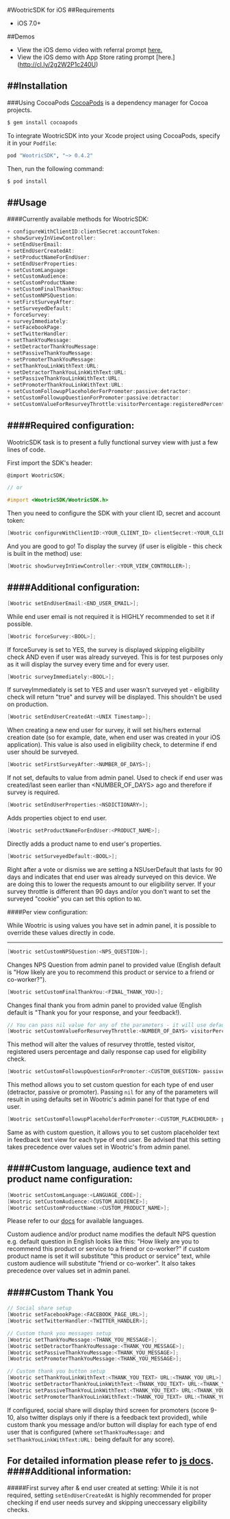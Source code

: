 #WootricSDK for iOS
##Requirements
- iOS 7.0+

##Demos
- View the iOS demo video with referral prompt [here.](https://cl.ly/dVaI) 
- View the iOS demo with App Store rating prompt [here.] (http://cl.ly/2g2W2P1c240U)

##Installation
---
###Using CocoaPods
[CocoaPods](http://cocoapods.org) is a dependency manager for Cocoa projects.

```bash
$ gem install cocoapods
```
To integrate WootricSDK into your Xcode project using CocoaPods, specify it in your `Podfile`:
```ruby
pod "WootricSDK", "~> 0.4.2"
```
Then, run the following command:

```bash
$ pod install
```

##Usage
---

####Currently available methods for WootricSDK:

```objective-c
+ configureWithClientID:clientSecret:accountToken:
+ showSurveyInViewController:
+ setEndUserEmail:
+ setEndUserCreatedAt:
+ setProductNameForEndUser:
+ setEndUserProperties:
+ setCustomLanguage:
+ setCustomAudience:
+ setCustomProductName:
+ setCustomFinalThankYou:
+ setCustomNPSQuestion:
+ setFirstSurveyAfter:
+ setSurveyedDefault:
+ forceSurvey:
+ surveyImmediately:
+ setFacebookPage:
+ setTwitterHandler:
+ setThankYouMessage:
+ setDetractorThankYouMessage:
+ setPassiveThankYouMessage:
+ setPromoterThankYouMessage:
+ setThankYouLinkWithText:URL:
+ setDetractorThankYouLinkWithText:URL:
+ setPassiveThankYouLinkWithText:URL:
+ setPromoterThankYouLinkWithText:URL:
+ setCustomFollowupPlaceholderForPromoter:passive:detractor:
+ setCustomFollowupQuestionForPromoter:passive:detractor:
+ setCustomValueForResurveyThrottle:visitorPercentage:registeredPercentage:dailyResponseCap:
```

####Required configuration:
---

WootricSDK task is to present a fully functional survey view with just a few lines of code.

First import the SDK's header:
```objective-c
@import WootricSDK;

// or

#import <WootricSDK/WootricSDK.h>
```
Then you need to configure the SDK with your client ID, secret and account token:
```objective-c
[Wootric configureWithClientID:<YOUR_CLIENT_ID> clientSecret:<YOUR_CLIENT_SECRET> accountToken:<YOUR_TOKEN>];
```
And you are good to go! To display the survey (if user is eligible - this check is built in the method) use:
```objective-c
[Wootric showSurveyInViewController:<YOUR_VIEW_CONTROLLER>];
```

####Additional configuration:
---

```objective-c
[Wootric setEndUserEmail:<END_USER_EMAIL>];
```
While end user email is not required it is HIGHLY recommended to set it if possible.

```objective-c
[Wootric forceSurvey:<BOOL>];
```
If forceSurvey is set to YES, the survey is displayed skipping eligibility check AND even if user was already surveyed. This is for test purposes only as it will display the survey every time and for every user.

```objective-c
[Wootric surveyImmediately:<BOOL>];
```
If surveyImmediately is set to YES and user wasn't surveyed yet - eligibility check will return "true" and survey will be displayed. This shouldn't be used on production.

```objective-c
[Wootric setEndUserCreatedAt:<UNIX Timestamp>];
```
When creating a new end user for survey, it will set his/hers external creation date (so for example, date, when end user was created in your iOS application).
This value is also used in eligibility check, to determine if end user should be surveyed.

```objective-c
[Wootric setFirstSurveyAfter:<NUMBER_OF_DAYS>];
```
If not set, defaults to value from admin panel. Used to check if end user was created/last seen earlier than <NUMBER_OF_DAYS> ago and therefore if survey is required.

```objective-c
[Wootric setEndUserProperties:<NSDICTIONARY>];
```
Adds properties object to end user.

```objective-c
[Wootric setProductNameForEndUser:<PRODUCT_NAME>];
```
Directly adds a product name to end user's properties.

```objective-c
[Wootric setSurveyedDefault:<BOOL>];
```
Right after a vote or dismiss we are setting a NSUserDefault that lasts for 90 days and indicates that end user was already surveyed on this device. We are doing this to lower the requests amount to our eligibility server.
If your survey throttle is different than 90 days and/or you don't want to set the surveyed "cookie" you can set this option to ```NO```.

####Per view configuration:

While Wootric is using values you have set in admin panel, it is possible to override these values directly in code.

---

```objective-c
[Wootric setCustomNPSQuestion:<NPS_QUESTION>];
```
Changes NPS Question from admin panel to provided value (English default is "How likely are you to recommend this product or service to a friend or co-worker?").

```objective-c
[Wootric setCustomFinalThankYou:<FINAL_THANK_YOU>];
```

Changes final thank you from admin panel to provided value (English default is "Thank you for your response, and your feedback!).

```objective-c
// You can pass nil value for any of the parameters - it will use defaults for eligibility check if you do so.
[Wootric setCustomValueForResurveyThrottle:<NUMBER_OF_DAYS> visitorPercentage:<0-100> registeredPercentage:<0-100> dailyResponseCap:<0-...>];
```
This method will alter the values of resurvey throttle, tested visitor, registered users percentage and daily response cap used for eligibility check.

```objective-c
[Wootric setCustomFollowupQuestionForPromoter:<CUSTOM_QUESTION> passive:<CUSTOM_QUESTION> detractor:<CUSTOM_QUESTION>];
```
This method allows you to set custom question for each type of end user (detractor, passive or promoter). Passing ```nil``` for any of the parameters will result in using defaults set in Wootric's admin panel for that type of end user.

```objective-c
[Wootric setCustomFollowupPlaceholderForPromoter:<CUSTOM_PLACEHOLDER> passive:<CUSTOM_PLACEHOLDER> detractor:<CUSTOM_PLACEHOLDER>];
```
Same as with custom question, it allows you to set custom placeholder text in feedback text view for each type of end user. Be advised that this setting takes precedence over values set in Wootric's from admin panel.

####Custom language, audience text and product name configuration:
---
```objective-c
[Wootric setCustomLanguage:<LANGUAGE_CODE>];
[Wootric setCustomAudience:<CUSTOM_AUDIENCE>];
[Wootric setCustomProductName:<CUSTOM_PRODUCT_NAME>];
```
Please refer to our [docs](http://docs.wootric.com/install/#custom-language-setting) for available languages.

Custom audience and/or product name modifies the default NPS question e.g. default question in English looks like this:
"How likely are you to recommend this product or service to a friend or co-worker?"
if custom product name is set it will substitute "this product or service" text, while custom audience will substitute "friend or co-worker". It also takes precedence over values set in admin panel.

####Custom Thank You
---

```objective-c
// Social share setup
[Wootric setFacebookPage:<FACEBOOK_PAGE_URL>];
[Wootric setTwitterHandler:<TWITTER_HANDLER>];

// Custom thank you messages setup
[Wootric setThankYouMessage:<THANK_YOU_MESSAGE>];
[Wootric setDetractorThankYouMessage:<THANK_YOU_MESSAGE>];
[Wootric setPassiveThankYouMessage:<THANK_YOU_MESSAGE>];
[Wootric setPromoterThankYouMessage:<THANK_YOU_MESSAGE>];

// Custom thank you button setup
[Wootric setThankYouLinkWithText:<THANK_YOU_TEXT> URL:<THANK_YOU_URL>];
[Wootric setDetractorThankYouLinkWithText:<THANK_YOU_TEXT> URL:<THANK_YOU_URL>];
[Wootric setPassiveThankYouLinkWithText:<THANK_YOU_TEXT> URL:<THANK_YOU_URL>];
[Wootric setPromoterThankYouLinkWithText:<THANK_YOU_TEXT> URL:<THANK_YOU_URL>];

```

If configured, social share will display third screen for promoters (score 9-10, also twitter displays only if there is a feedback text provided), while custom thank you message and/or button will display for each type of end user that is configured (where ```setThankYouMessage:``` and ```setThankYouLinkWithText:URL:``` being default for any score).

For detailed information please refer to [js docs](http://docs.wootric.com/install/#social-media-share-settings).
####Additional information:
---
#####First survey after & end user created at setting:
While it is not required, setting ```setEndUserCreatedAt``` is highly recommended for proper checking if end user needs survey and skipping uneccessary eligibility checks.
